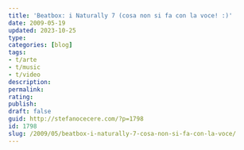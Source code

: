 ```yaml
---
title: 'Beatbox: i Naturally 7 (cosa non si fa con la voce! :)'
date: 2009-05-19
updated: 2023-10-25
type: 
categories: [blog]
tags:
- t/arte
- t/music
- t/video
description: 
permalink: 
rating: 
publish: 
draft: false
guid: http://stefanocecere.com/?p=1798
id: 1798
slug: /2009/05/beatbox-i-naturally-7-cosa-non-si-fa-con-la-voce/
---
```



